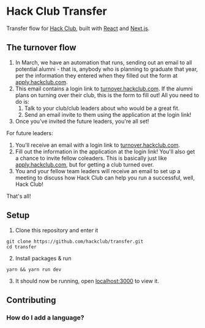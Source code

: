 # Hack Club Transfer

Transfer flow for [Hack Club](https://hackclub.com), built with [React](https://reactjs.org) and [Next.js](https://nextjs.org).

## The turnover flow

1. In March, we have an automation that runs, sending out an email to all potential alumni - that is, anybody who is planning to graduate that year, per the information they entered when they filled out the form at [apply.hackclub.com](https://apply.hackclub.com). 
2. This email contains a login link to [turnover.hackclub.com](https://turnover.hackclub.com). If the alumni plans on turning over their club, this is the form to fill out! All you need to do is:
   1. Talk to your club/club leaders about who would be a great fit.
   2. Send an email invite to them using the application at the login link!
3. Once you've invited the future leaders, you're all set!

For future leaders: 

1. You'll receive an email with a login link to [turnover.hackclub.com](https://turnover.hackclub.com).
2. Fill out the information in the application at the login link! You'll also get a chance to invite fellow coleaders. This is basically just like [apply.hackclub.com](https://apply.hackclub.com), but for getting a club turned over.
3. You and your fellow team leaders will receive an email to set up a meeting to discuss how Hack Club can help you run a successful, well, Hack Club!

That's all!

## Setup

1. Clone this repository and enter it

```
git clone https://github.com/hackclub/transfer.git
cd transfer
```

2. Install packages & run

```
yarn && yarn run dev
```

3. It should now be running, open [localhost:3000](http://localhost:3000) to view it.

## Contributing

### How do I add a language?